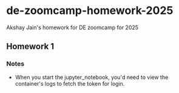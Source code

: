 # de-zoomcamp-homework-2025
Akshay Jain's homework for DE zoomcamp for 2025

## Homework 1
### Notes
- When you start the jupyter_notebook, you'd need to view the container's logs to fetch the token for login.